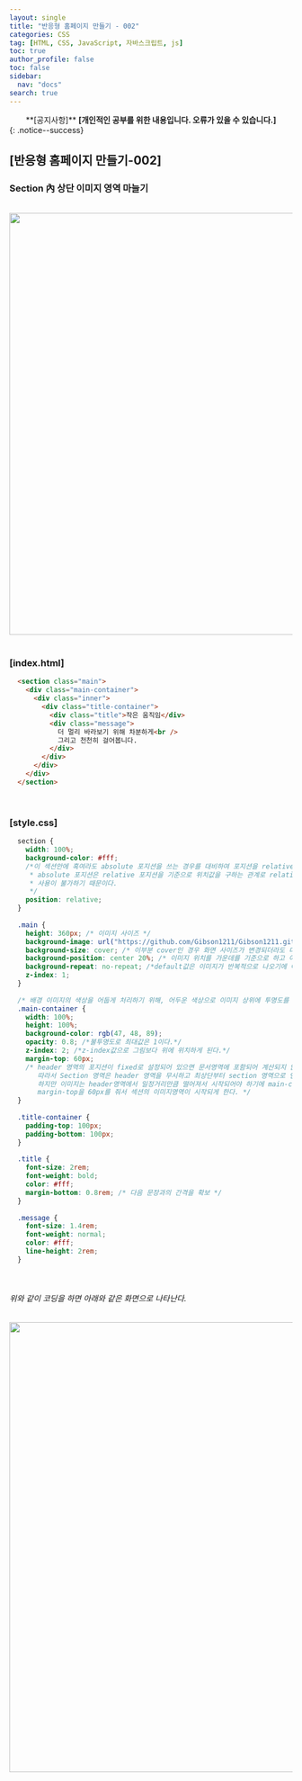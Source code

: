 ```yaml
---
layout: single
title: "반응형 홈페이지 만들기 - 002"
categories: CSS
tag: [HTML, CSS, JavaScript, 자바스크립트, js]
toc: true
author_profile: false
toc: false
sidebar:
  nav: "docs"
search: true
---
```


<center>**[공지사항]** <strong> [개인적인 공부를 위한 내용입니다. 오류가 있을 수 있습니다.] </strong></center>
{: .notice--success}


<h2>[반응형 홈페이지 만들기-002]</h2>


<h3> Section 內 상단 이미지 영역 마늘기</h3><br>

<div align="center">
<img src="https://github.com/Gibson1211/Gibson1211.github.io/blob/master/assets/images/section01.JPG?raw=true" width="750">
</div>
<br>
<h3>[index.html]</h3>

```html
  <section class="main">
    <div class="main-container">
      <div class="inner">
        <div class="title-container">
          <div class="title">작은 움직임</div>
          <div class="message">
            더 멀리 바라보기 위해 차분하게<br />
            그리고 천천히 걸어봅니다.
          </div>
        </div>
      </div>
    </div>
  </section>
```
<br>
<h3>[style.css]</h3>

```css
  section {
    width: 100%;
    background-color: #fff;
    /*이 섹션안에 혹여라도 absolute 포지션을 쓰는 경우를 대비하여 포지션을 relative로 구성한다.
     * absolute 포지션은 relative 포지션을 기준으로 위치값을 구하는 관계로 relative 포지션이 없는 경우
     * 사용이 불가하기 때문이다.
     */
    position: relative;
  }
  
  .main {
    height: 360px; /* 이미지 사이즈 */
    background-image: url("https://github.com/Gibson1211/Gibson1211.github.io/blob/master/assets/images/90452.jpg?raw=true");
    background-size: cover; /* 이부분 cover인 경우 화면 사이즈가 변경되더라도 대응이 가능함.*/
    background-position: center 20%; /* 이미지 위치를 가운데를 기준으로 하고 이미지를 위로 올리기 위한 position 설정 */
    background-repeat: no-repeat; /*default값은 이미지가 반복적으로 나오기에 이를 방지(주로 cover와 같이 사용)*/
    z-index: 1;
  }
  
  /* 배경 이미지의 색상을 어둡게 처리하기 위해, 어두운 색상으로 이미지 상위에 투명도를 주어 덮어씌움 */
  .main-container {
    width: 100%;
    height: 100%;
    background-color: rgb(47, 48, 89);
    opacity: 0.8; /*불투명도로 최대값은 1이다.*/
    z-index: 2; /*z-index값으로 그림보다 위에 위치하게 된다.*/
    margin-top: 60px; 
    /* header 영역의 포지션이 fixed로 설정되어 있으면 문서영역에 포함되어 계산되지 않는다.
       따라서 Section 영역은 header 영역을 무시하고 최상단부터 section 영역으로 인지한다.
       하지만 이미지는 header영역에서 일정거리만큼 떨어져서 시작되어야 하기에 main-container의 
       margin-top을 60px를 줘서 섹션의 이미지영역이 시작되게 한다. */
  }
  
  .title-container {
    padding-top: 100px;
    padding-bottom: 100px;
  }
  
  .title {
    font-size: 2rem;
    font-weight: bold;
    color: #fff;
    margin-bottom: 0.8rem; /* 다음 문장과의 간격을 확보 */
  }
  
  .message {
    font-size: 1.4rem;
    font-weight: normal;
    color: #fff;
    line-height: 2rem;
  }
```
<br>

<h6>위와 같이 코딩을 하면 아래와 같은 화면으로 나타난다.</h6>
<div align="center">
<img src="https://github.com/Gibson1211/Gibson1211.github.io/blob/master/assets/images/sectionImage.JPG?raw=true" width="800">
</div>
<br>
